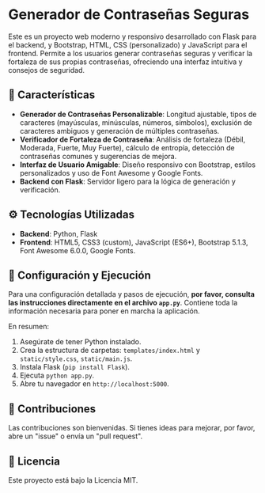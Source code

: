 # Generador de Contraseñas Seguras

Este es un proyecto web moderno y responsivo desarrollado con Flask para el backend, y Bootstrap, HTML, CSS (personalizado) y JavaScript para el frontend. Permite a los usuarios generar contraseñas seguras y verificar la fortaleza de sus propias contraseñas, ofreciendo una interfaz intuitiva y consejos de seguridad.

## 🚀 Características

* **Generador de Contraseñas Personalizable**: Longitud ajustable, tipos de caracteres (mayúsculas, minúsculas, números, símbolos), exclusión de caracteres ambiguos y generación de múltiples contraseñas.
* **Verificador de Fortaleza de Contraseña**: Análisis de fortaleza (Débil, Moderada, Fuerte, Muy Fuerte), cálculo de entropía, detección de contraseñas comunes y sugerencias de mejora.
* **Interfaz de Usuario Amigable**: Diseño responsivo con Bootstrap, estilos personalizados y uso de Font Awesome y Google Fonts.
* **Backend con Flask**: Servidor ligero para la lógica de generación y verificación.

## ⚙️ Tecnologías Utilizadas

* **Backend**: Python, Flask
* **Frontend**: HTML5, CSS3 (custom), JavaScript (ES6+), Bootstrap 5.1.3, Font Awesome 6.0.0, Google Fonts.

## 🚀 Configuración y Ejecución

Para una configuración detallada y pasos de ejecución, **por favor, consulta las instrucciones directamente en el archivo `app.py`**. Contiene toda la información necesaria para poner en marcha la aplicación.

En resumen:
1.  Asegúrate de tener Python instalado.
2.  Crea la estructura de carpetas: `templates/index.html` y `static/style.css`, `static/main.js`.
3.  Instala Flask (`pip install Flask`).
4.  Ejecuta `python app.py`.
5.  Abre tu navegador en `http://localhost:5000`.

## 🤝 Contribuciones

Las contribuciones son bienvenidas. Si tienes ideas para mejorar, por favor, abre un "issue" o envía un "pull request".

## 📄 Licencia

Este proyecto está bajo la Licencia MIT.
